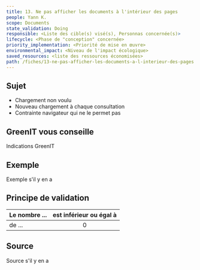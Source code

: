 ```yaml
---
title: 13. Ne pas afficher les documents à l'intérieur des pages
people: Yann K.
scope: Documents
state_validation: Doing
responsible: <Liste des cible(s) visé(s), Personnas concernée(s)>
lifecycle: <Phase de "conception" concernée>
priority_implementation: <Priorité de mise en œuvre>
environmental_impact: <Niveau de l'impact écologique>
saved_resources: <liste des ressources économisées>
path: /fiches/13-ne-pas-afficher-les-documents-a-l-interieur-des-pages
---
```


## Sujet

- Chargement non voulu
- Nouveau chargement à chaque consultation
- Contrainte navigateur qui ne le permet pas

## GreenIT vous conseille

Indications GreenIT

## Exemple

Exemple s'il y en a

## Principe de validation

| Le nombre ... | est inférieur ou égal à |
| ------------- | :---------------------: |
| de ...        |            0            |

## Source

Source s'il y en a

